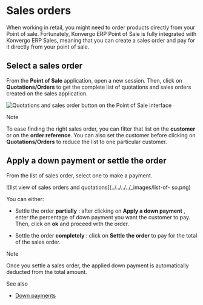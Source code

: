 # Sales orders

When working in retail, you might need to order products directly from your
Point of sale. Fortunately, Konvergo ERP Point of Sale is fully integrated with Konvergo ERP
Sales, meaning that you can create a sales order and pay for it directly from
your point of sale.

## Select a sales order

From the **Point of Sale** application, open a new session. Then, click on
**Quotations/Orders** to get the complete list of quotations and sales orders
created on the sales application.

![Quotations and sales order button on the Point of Sale
interface](../../../../_images/pos-interface1.png) <div class="alert alert-primary">
<p class="alert-title">
Note</p><p>To ease finding the right sales order, you can filter that list on the <b>customer</b> or on the
<b>order reference</b>. You can also set the customer before clicking on
<b>Quotations/Orders</b> to reduce the list to one particular customer.</p>
</div>

## Apply a down payment or settle the order

From the list of sales order, select one to make a payment.

![list view of sales orders and quotations](../../../../_images/list-of-
so.png)

You can either:

  * Settle the order **partially** : after clicking on **Apply a down payment** , enter the percentage of down payment you want the customer to pay. Then, click on **ok** and proceed with the order.

  * Settle the order **completely** : click on **Settle the order** to pay for the total of the sales order.

<div class="alert alert-primary">
<p class="alert-title">
Note</p><p>Once you settle a sales order, the applied down payment is automatically deducted from the total
amount.</p>
</div> <div class="alert alert-secondary">
<p class="alert-title">
See also</p><ul>
<li><p><a href="../../sales/invoicing/down_payment">Down payments</a></p></li>
</ul>
</div>

